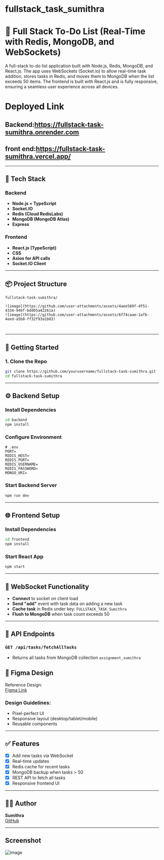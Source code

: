# fullstack_task_sumithra
# 📝 Full Stack To-Do List (Real-Time with Redis, MongoDB, and WebSockets)
A full-stack to-do list application built with Node.js, Redis, MongoDB, and React.js. The app uses WebSockets (Socket.io) to allow real-time task addition, stores tasks in Redis, and moves them to MongoDB when the list exceeds 50 items. The frontend is built with React.js and is fully responsive, ensuring a seamless user experience across all devices.

# Deployed Link
## Backend:https://fullstack-task-sumithra.onrender.com
## front end:https://fullstack-task-sumithra.vercel.app/


---

## 🔧 Tech Stack

### Backend
- **Node.js + TypeScript**
- **Socket.IO**
- **Redis (Cloud RedisLabs)**
- **MongoDB (MongoDB Atlas)**
- **Express**

### Frontend
- **React.js (TypeScript)**
- **CSS**
- **Axios for API calls**
- **Socket.IO Client**

---

## 📦 Project Structure

```
fullstack-task-sumithra/

![image](https://github.com/user-attachments/assets/4aee589f-df51-4334-949f-bdd05a42261a)
![image](https://github.com/user-attachments/assets/6f74caae-1afb-4eed-a5b8-ff32f93a1b03)



```

---

## 🚀 Getting Started

### 1. Clone the Repo

```bash
git clone https://github.com/yourusername/fullstack-task-sumithra.git
cd fullstack-task-sumithra
```

---

## ⚙️ Backend Setup

### Install Dependencies

```bash
cd backend
npm install
```

### Configure Environment

```env
# .env
PORT=
REDIS_HOST=
REDIS_PORT=
REDIS_USERNAME=
REDIS_PASSWORD=
MONGO_URI=
```

### Start Backend Server

```bash
npm run dev
```

---

## 🌐 Frontend Setup

### Install Dependencies

```bash
cd frontend
npm install
```

### Start React App

```bash
npm start
```

---

## 📡 WebSocket Functionality

- **Connect** to socket on client load
- **Send "add"** event with task data on adding a new task
- **Cache task** in Redis under key: `FULLSTACK_TASK_Sumithra`
- **Flush to MongoDB** when task count exceeds 50

---

## 🧠 API Endpoints

### `GET /api/tasks/fetchAllTasks`
- Returns all tasks from MongoDB collection `assignment_sumithra`





## 🎨 Figma Design

Reference Design:  
[Figma Link](https://www.figma.com/proto/x3I0bqXvZeMQ34gAfLUogk/Note-App?node-id=0%3A3&page-id=0%3A1&scaling=scale-down)

### Design Guidelines:
- Pixel-perfect UI
- Responsive layout (desktop/tablet/mobile)
- Reusable components


---

## ✅ Features

- [x] Add new tasks via WebSocket
- [x] Real-time updates
- [x] Redis cache for recent tasks
- [x] MongoDB backup when tasks > 50
- [x] REST API to fetch all tasks
- [x] Responsive frontend UI

---

## 👨‍💻 Author

**Sumithra**  
[GitHub](https://github.com/Sumithra49)

---
## Screenshot
![image](https://github.com/user-attachments/assets/fb556fcb-a038-42d1-a350-082f55365e24)




